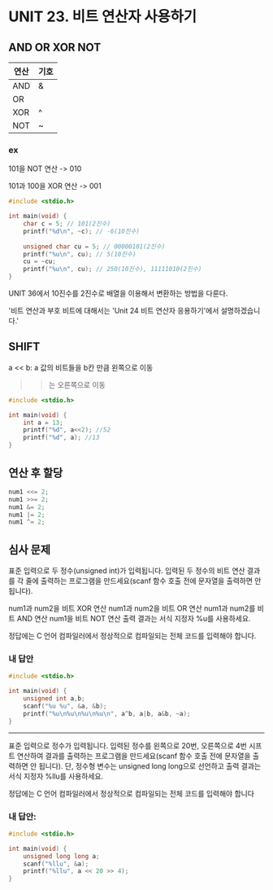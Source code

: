 # UNIT 23. 비트 연산자 사용하기
## AND OR XOR NOT
|연산|기호|
|---|---|
|AND|&|
|OR|||
|XOR|^|
|NOT|~|

### ex
101을 NOT 연산 -> 010

101과 100을 XOR 연산 -> 001

``` c
#include <stdio.h>

int main(void) {
    char c = 5; // 101(2진수)
	printf("%d\n", ~c); // -6(10진수)
	
	unsigned char cu = 5; // 00000101(2진수)
	printf("%u\n", cu); // 5(10진수)
	cu = ~cu;
	printf("%u\n", cu); // 250(10진수), 11111010(2진수)
}
```

UNIT 36에서 10진수를 2진수로 배열을 이용해서 변환하는 방법을 다룬다.

'비트 연산과 부호 비트에 대해서는 'Unit 24 비트 연산자 응용하기'에서 설명하겠습니다.'

## SHIFT
a << b: a 값의 비트들을 b칸 만큼 왼쪽으로 이동  
>>는 오른쪽으로 이동

``` c
#include <stdio.h>

int main(void) {
	int a = 13;
	printf("%d", a<<2); //52
	printf("%d", a); //13
}
```

## 연산 후 할당
``` C
num1 <<= 2;
num1 >>= 2;
num1 &= 2;
num1 |= 2;
num1 ^= 2;
```

## 심사 문제
표준 입력으로 두 정수(unsigned int)가 입력됩니다. 입력된 두 정수의 비트 연산 결과를 각 줄에 출력하는 프로그램을 만드세요(scanf 함수 호출 전에 문자열을 출력하면 안 됩니다).

num1과 num2을 비트 XOR 연산
num1과 num2을 비트 OR 연산
num1과 num2를 비트 AND 연산
num1을 비트 NOT 연산
출력 결과는 서식 지정자 %u를 사용하세요.

정답에는 C 언어 컴파일러에서 정상적으로 컴파일되는 전체 코드를 입력해야 합니다.

### 내 답안
``` c
#include <stdio.h>

int main(void) {
    unsigned int a,b;
    scanf("%u %u", &a, &b);
    printf("%u\n%u\n%u\n%u\n", a^b, a|b, a&b, ~a);
}
```
-----
표준 입력으로 정수가 입력됩니다. 입력된 정수를 왼쪽으로 20번, 오른쪽으로 4번 시프트 연산하여 결과를 출력하는 프로그램을 만드세요(scanf 함수 호출 전에 문자열을 출력하면 안 됩니다). 단, 정수형 변수는 unsigned long long으로 선언하고 출력 결과는 서식 지정자 %llu를 사용하세요.

정답에는 C 언어 컴파일러에서 정상적으로 컴파일되는 전체 코드를 입력해야 합니다

### 내 답안:
``` c
#include <stdio.h>

int main(void) {
    unsigned long long a;
    scanf("%llu", &a);
    printf("%llu", a << 20 >> 4);
}
```
